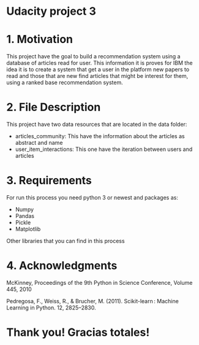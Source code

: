# Udacity project 3

# 1. Motivation

This project have the goal to build a recommendation system using a database of articles read for user. This information it is proves for IBM the idea it is to create a system that get a user in the platform new papers to read and those that are new find articles that might be interest for them, using a ranked base recommendation system.

# 2. File Description

This project have two data resources that are located in the data folder:
- articles_community: This have the information about the articles as abstract and name
- user_item_interactions: This one have the iteration between users and articles

# 3. Requirements

For run this process you need python 3 or newest and packages as:

* Numpy
* Pandas
* Pickle
* Matplotlib

Other libraries that you can find in this process

# 4. Acknowledgments

McKinney, Proceedings of the 9th Python in Science Conference, Volume 445, 2010


Pedregosa, F., Weiss, R., & Brucher, M. (2011). Scikit-learn : Machine Learning in Python. 12, 2825–2830.

# Thank you! Gracias totales!
